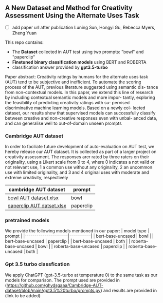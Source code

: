 ## A New Dataset and Method for Creativity Assessment Using the Alternate Uses Task
- [ ] add paper url after publication
Luning Sun, Hongyi Gu, Rebecca Myers, Zheng Yuan

This repo contains:
- The **Dataset** collected in AUT test using two prompts: "bowl" and "paperclip"
- **Finetuned binary classification models** using BERT and ROBERTA
- classification answer provided by **gpt3.5-turbo**

Paper abstract: Creativity ratings by humans for the alternate uses task
(AUT) tend to be subjective and inefficient. To automate the scoring
process of the AUT, previous literature suggested using semantic dis-
tance from non-contextual models. In this paper, we extend this line
of research by including contextual semantic models and more impor-
tantly, exploring the feasibility of predicting creativity ratings with su-
pervised discriminative machine learning models. Based on a newly col-
lected dataset, our results show that supervised models can successfully
classify between creative and non-creative responses even with unbal-
anced data, and can generalise well to out-of-domain unseen prompts

### **Cambridge AUT dataset**
In order to faciliate future development of auto-evaluation on AUT test, we hereby release our AUT dataset. It is collected as part of a larger project on creativity assessment. The responses arer rated by three raters on their originality, using a Likert scale from 0 to 4, where 0 indicates a not valid or not relevant use, 1 a common use without any originality, 2 an uncommon use with limited originality, and 3 and 4 original uses with moderate and extreme creativity, respectively


| cambridge AUT dataset     |    prompt |
|---------------------------|-----------|
| [bowl AUT dataset.xlsx](https://github.com/ghydsgaaa/Cambridge-AUT-dataset/blob/main/data/bowl%20AUT%20dataset.xlsx)     | bowl      |
| [paperclip AUT datset.xlsx](https://github.com/ghydsgaaa/Cambridge-AUT-dataset/blob/main/data/paperclip%20AUT%20dataset.xlsx) | paperclip |


### **pretrained models**
We provide the following models mentioned in our paper:
| model type           | prompt    |
|----------------------|-----------|
| bert-base-uncased    | bowl      |
| bert-base-uncased    | paperclip |
| bert-base-uncased    | both      |
| roberta-base-uncased | bowl      |
| roberta-base-uncased | paperclip |
| roberta-base-uncased | both      |


### **Gpt 3.5 turbo classfication**
We apply ChatGPT (gpt-3.5-turbo at temperature 0) to the same task as our models for comparison.
The prompt used are provided in (https://github.com/ghydsgaaa/Cambridge-AUT-dataset/blob/main/gpt3.5%20turbo/prompts.py) and results are provided in (link to be added)